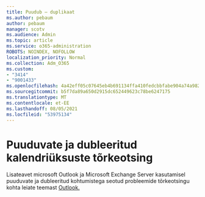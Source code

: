 ```yaml
---
title: Puudub – duplikaat
ms.author: pebaum
author: pebaum
manager: scotv
ms.audience: Admin
ms.topic: article
ms.service: o365-administration
ROBOTS: NOINDEX, NOFOLLOW
localization_priority: Normal
ms.collection: Adm_O365
ms.custom:
- "3414"
- "9001433"
ms.openlocfilehash: 4a42eff05c07645eb4b691134ffa410fedcbbfabe904a74a9827fc4e1934d7a4
ms.sourcegitcommit: b5f7da89a650d2915dc652449623c78be6247175
ms.translationtype: MT
ms.contentlocale: et-EE
ms.lasthandoff: 08/05/2021
ms.locfileid: "53975134"
---
```

# <a name="troubleshooting-missing-and-duplicate-calendar-items"></a>Puuduvate ja dubleeritud kalendriüksuste tõrkeotsing

Lisateavet microsoft Outlook ja Microsoft Exchange Server kasutamisel puuduvate ja dubleeritud kohtumistega seotud probleemide tõrkeotsingu kohta leiate teemast [Outlook.](https://support.microsoft.com/help/890436/how-to-troubleshoot-missing-and-duplicate-appointments-in-outlook)